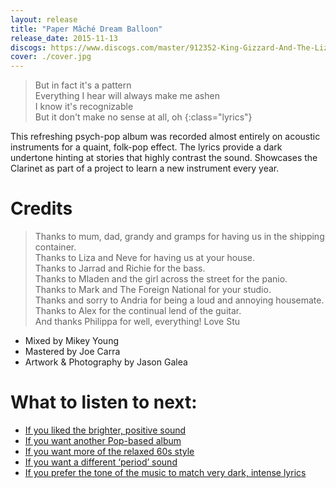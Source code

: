 ```yaml
---
layout: release
title: "Paper Mâché Dream Balloon"
release_date: 2015-11-13
discogs: https://www.discogs.com/master/912352-King-Gizzard-And-The-Lizard-Wizard-Paper-M%C3%A2ch%C3%A9-Dream-Balloon
cover: ./cover.jpg
---
```


> But in fact it's a pattern  
> Everything I hear will always make me ashen  
> I know it's recognizable  
> But it don't make no sense at all, oh
{:class="lyrics"}

This refreshing psych-pop album was recorded almost entirely on acoustic instruments for a quaint, folk-pop effect. The lyrics provide a dark undertone hinting at stories that highly contrast the sound. Showcases the Clarinet as part of a project to learn a new instrument every year.

# Credits

> Thanks to mum, dad, grandy and gramps for having us in the shipping container.  
> Thanks to Liza and Neve for having us at your house.  
> Thanks to Jarrad and Richie for the bass.  
> Thanks to Mladen and the girl across the street for the panio.  
> Thanks to Mark and The Foreign National for your studio.  
> Thanks and sorry to Andria for being a loud and annoying housemate.  
> Thanks to Alex for the continual lend of the guitar.  
> And thanks Philippa for well, everything! Love Stu  

* Mixed by Mikey Young
* Mastered by Joe Carra
* Artwork & Photography by Jason Galea

# What to listen to next:

*   [If you liked the brighter, positive sound](../butterfly-3000)
*   [If you want another Pop-based album](../changes)
*   [If you want more of the relaxed 60s style](../float-along-fill-your-lungs)
*   [If you want a different ‘period’ sound](../fishing-for-fishies)
*   [If you prefer the tone of the music to match very dark, intense lyrics](../infest-the-rats-nest)
